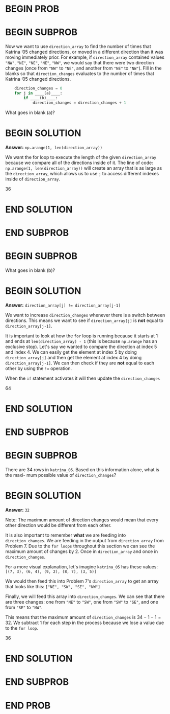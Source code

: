 # BEGIN PROB

# BEGIN SUBPROB

Now we want to use `direction_array` to find the number of times that Katrina ’05 changed
directions, or moved in a different direction than it was moving immediately prior. For
example, if `direction_array` contained values
                        `"NW"`, `"NE"`, `"NE"`, `"NE"`, `"NW"`,
we would say that there were two direction changes (once from `"NW"` to `"NE"`, and another
from `"NE"` to `"NW"`).
Fill in the blanks so that `direction_changes` evaluates to the number of times that Katrina
’05 changed directions.

```py
    direction_changes = 0
    for j in ____(a)____:
        if ____(b)____:
            direction_changes = direction_changes + 1
```

What goes in blank (a)? 

# BEGIN SOLUTION

**Answer:** `np.arange(1, len(direction_array))`

We want the for loop to execute the length of the given `direction_array` because we compare all of the directions inside of it. The line of code: `np.arange(1, len(direction_array))` will create an array that is as large as the `direction_array`, which allows us to use `j` to access different indexes inside of `direction_array`.

<average>36</average>

# END SOLUTION

# END SUBPROB



# BEGIN SUBPROB

What goes in blank (b)?

# BEGIN SOLUTION

**Answer:** `direction_array[j] != direction_array[j-1]`

We want to increase `direction_changes` whenever there is a switch between directions. This means we want to see if `direction_array[j]` is **not** equal to `direction_array[j-1]`.

It is important to look at how the `for` loop is running because it starts at 1 and ends at `len(direction_array) - 1` (this is because `np.arange` has an exclusive stop). Let's say we wanted to compare the direction at index 5 and index 4. We can easily get the element at index 5 by doing `direction_array[j]` and then get the element at index 4 by doing `direction_array[j-1]`. We can then check if they are **not** equal to each other by using the `!=` operation.

When the `if` statement activates it will then update the `direction_changes`

<average>64</average>

# END SOLUTION

# END SUBPROB



# BEGIN SUBPROB

There are 34 rows in `katrina_05`. Based on this information alone, what is the maxi-
mum possible value of `direction_changes`?

# BEGIN SOLUTION

**Answer:** `32`

Note: The maximum amount of direction changes would mean that every other direction would be different from each other.

It is also important to remember **what** we are feeding into `direction_changes`. We are feeding in the output from `direction_array` from Problem 7. Due to the `for loops` throughout this section we can see the maximum amount of changes by 2. Once in `direction_array` and once in `direction_changes`.

For a more visual explanation, let's imagine `katrina_05` has these values:
`[(7, 3), (6, 4), (9, 2), (8, 7), (3, 5)]`

We would then feed this into Problem 7's `direction_array` to get an array that looks like this:
`["NE", "SW", "SE", "NW"]`

Finally, we will feed this array into `direction_changes`. We can see that there are three changes: one from `"NE"` to `"SW"`, one from `"SW"` to `"SE"`, and one from `"SE"` to `"NW"`.

This means that the maximum amount of `direction_changes` is $34-1-1 = 32$. We subtract 1 for each step in the process because we lose a value due to the `for loop`.


<average>36</average>

# END SOLUTION

# END SUBPROB



# END PROB